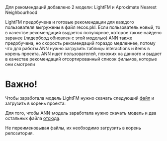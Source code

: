 Для рекомендаций добавлено 2 модели: LightFM и Aproximate Nearest Neighbourhood

LightFM предобучена и готовые рекомендации для каждого пользователя выгружены в файл recos.pkl. Если пользователь новый, то в качестве рекомендаций выдается популярное, которое также найдено заранее (лидерборд обновлен с этой моделью)
ANN также предобучена, но скорость рекомендаций гораздо медленнее, потому что для работы ANN нужно загрузить таблицы interactions и items в корень проекта. ANN ищет пользователей, похожих на данного и выдает в качестве рекомендаций отсортированный список фильмов, которые они смотрели


# Важно!

Чтобы заработала модель LightFM нужно скачать следующий [файл](https://drive.google.com/file/d/1mJitljfY89WrX-LFOLTMQ3WrZcHwe3Gm/view?usp=sharing) и загрузить в корень проекта:


Для того, чтобы ANN-модель заработала нужно скачать модель и два остальных файла [отсюда](https://drive.google.com/drive/folders/1nYplHIxmJZPDMxMLYpcmkD169DhrR7t6?usp=sharing).


Не переименовывая файлы, их необходимо загрузить в корень репозитория.
